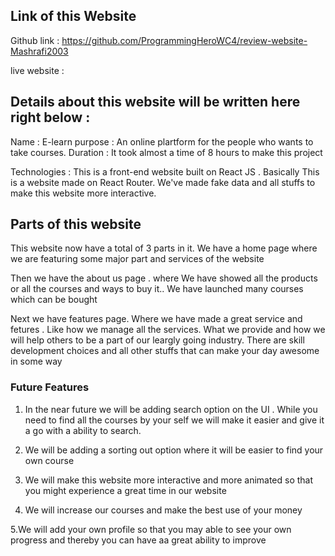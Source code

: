 ## Link of this Website

Github link : https://github.com/ProgrammingHeroWC4/review-website-Mashrafi2003

live website : 

## Details about this website will be written here right below :

Name : E-learn
purpose : An online plartform for the people who wants to take courses.
Duration : It took almost a time of 8 hours to make this project

Technologies : This is a front-end website built on React JS . Basically This is a website made on React Router.
We've made fake data and all stuffs to make this website more interactive.

## Parts of this website

This website now have a total of 3 parts in it. We have a home page where we are featuring some major part and services 
of the website

Then we have the about us page . where We have showed all the products or all the courses and ways to buy it.. We have 
launched many courses which can be bought

Next we have features page. Where we have made a great service and fetures . Like how we manage all the services.
What we provide and how we will help others to be a part of our leargly going industry. There are skill development 
choices and all other stuffs that can make your day awesome in some way

### Future Features

1. In the near future we will be adding search option on the UI . While you need to find all the courses by your self
we will make it easier and give it a go with a ability to search.

2. We will be adding a sorting out option where it will be easier to find your own course

3. We will make this website more interactive and more animated so that you might experience a great time in our website

4. We will increase our courses and make the best use of your money

5.We will add your own profile so that you may able to see your own progress and thereby you can have aa great ability to improve